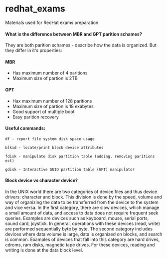 # redhat_exams
Materials used for RedHat exams preparation

#### What is the difference between MBR and GPT parition schames?

They are both parition schames - describe how the data is organized. But they differ in it's properties:

#### MBR
- Has maximum number of 4 paritions
- Maximum size of partion is 2TB

#### GPT
- Hax maximum number of 128 paritions
- Maximum size of partion is 18 exabytes
- Good support of multiple boot
- Easy parition recovery

#### Useful commands:

```
df - report file system disk space usage
```

```
blkid - locate/print block device attributes
```

```
fdisk - manipulate disk partition table (adding, removing paritions ect)
```

```
gdisk - Interactive GUID partition table (GPT) manipulator
```

#### Block device vs character device?

In the UNIX world there are two categories of device files and thus device drivers: character and block. This division is done by the speed, volume and way of organizing the data to be transferred from the device to the system and vice versa. In the first category, there are slow devices, which manage a small amount of data, and access to data does not require frequent seek queries. Examples are devices such as keyboard, mouse, serial ports, sound card, joystick. In general, operations with these devices (read, write) are performed sequentially byte by byte. The second category includes devices where data volume is large, data is organized on blocks, and search is common. Examples of devices that fall into this category are hard drives, cdroms, ram disks, magnetic tape drives. For these devices, reading and writing is done at the data block level.




